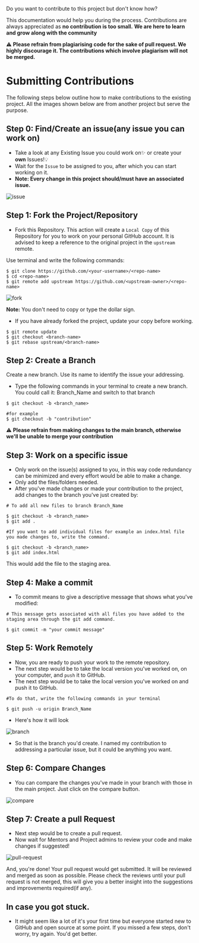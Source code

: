 Do you want to contribute to this project but don't know how?

This documentation would help you during the process.
Contributions are always appreciated as **no contribution is too small.**
**We are here to learn and grow along with the community**

:warning: **Please refrain from plagiarising code for the sake of pull request. We highly discourage it. The contributions which involve plagiarism will not be merged.**

# Submitting Contributions

The following steps below outline how to make contributions to the existing project. All the images shown below are from another project but serve the purpose.

## Step 0: Find/Create an issue(any issue you can work on)

-   Take a look at any Existing Issue you could work on✨ or create your **own** Issues!💡
-   Wait for the `Issue` to be assigned to you, after which you can start working on it.
-   **Note: Every change in this project should/must have an associated issue.**

![issue](https://github.com/kaustubhgupta/PortfolioFy/blob/main/images/issue.jpg)

## Step 1: Fork the Project/Repository

-   Fork this Repository. This action will create a `Local Copy` of this Repository for you to work on your personal GitHub account. It is advised to keep a reference to the original project in the `upstream` remote.

Use terminal and write the following commands:

```
$ git clone https://github.com/<your-username>/<repo-name>
$ cd <repo-name>
$ git remote add upstream https://github.com/<upstream-owner>/<repo-name>
```

![fork](https://github.com/kaustubhgupta/PortfolioFy/blob/main/images/fork.jpg)

**Note:** You don't need to copy or type the dollar sign.

-   If you have already forked the project, update your copy before working.

```
$ git remote update
$ git checkout <branch-name>
$ git rebase upstream/<branch-name>
```

## Step 2: Create a Branch

Create a new branch. Use its name to identify the issue your addressing.

-   Type the following commands in your terminal to create a new branch. You could call it: Branch_Name and switch to that branch

```
$ git checkout -b <branch_name>

#for example
$ git checkout -b "contribution"
```

:warning: **Please refrain from making changes to the main branch, otherwise we'll be unable to merge your contribution**

## Step 3: Work on a specific issue

-   Only work on the issue(s) assigned to you, in this way code redundancy can be minimized and every effort would be able to make a change.
-   Only add the files/folders needed.
-   After you've made changes or made your contribution to the project, add changes to the branch you've just created by:

```
# To add all new files to branch Branch_Name

$ git checkout -b <branch_name>
$ git add .

#If you want to add individual files for example an index.html file you made changes to, write the command.

$ git checkout -b <branch_name>
$ git add index.html
```

This would add the file to the staging area.

## Step 4: Make a commit

-   To commit means to give a descriptive message that shows what you've modified:

```
# This message gets associated with all files you have added to the staging area through the git add command.

$ git commit -m "your commit message"
```

## Step 5: Work Remotely

-   Now, you are ready to push your work to the remote repository.
-   The next step would be to take the local version you've worked on, on your computer, and `push` it to GitHub.
-   The next step would be to take the local version you've worked on and push it to GitHub.

```
#To do that, write the following commands in your terminal

$ git push -u origin Branch_Name
```

-   Here's how it will look

![branch](https://github.com/kaustubhgupta/PortfolioFy/blob/main/images/branch.jpg)

-   So that is the branch you'd create. I named my contribution to addressing a particular issue, but it could be anything you want.

## Step 6: Compare Changes

-   You can compare the changes you've made in your branch with those in the main project. Just click on the compare button.

![compare](https://github.com/kaustubhgupta/PortfolioFy/blob/main/images/compare-changes.jpg)

## Step 7: Create a pull Request

-   Next step would be to create a pull request. 
-   Now wait for Mentors and Project admins to review your code and make changes if suggested!

![pull-request](https://github.com/kaustubhgupta/PortfolioFy/blob/main/images/pull-request.jpg)

And, you're done! Your pull request would get submitted.
It will be reviewed and merged as soon as possible.
Please check the reviews until your pull request is not merged, this will give you a better insight into the suggestions and improvements required(if any).

## In case you got stuck.

-   It might seem like a lot of it's your first time but everyone started new to GitHub and open source at some point. If you missed a few steps, don't worry, try again. You'd get better.
